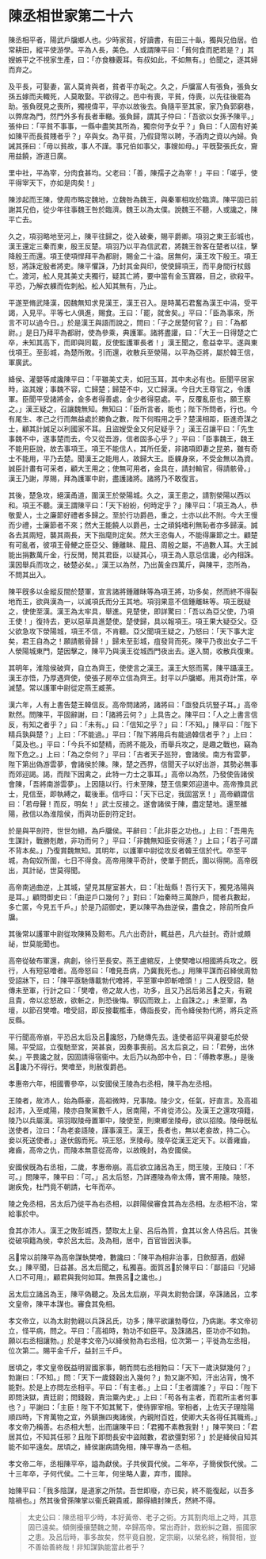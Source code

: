 # 陳丞相世家第二十六

陳丞相平者，陽武戶牖鄉人也。少時家貧，好讀書，有田三十畒，獨與兄伯居。伯常耕田，縱平使游學。平為人長，美色。人或謂陳平曰：「貧何食而肥若是？」其嫂嫉平之不視家生產，曰：「亦食糠覈耳。有叔如此，不如無有。」伯聞之，逐其婦而弃之。

及平長，可娶妻，富人莫肯與者，貧者平亦恥之。久之，戶牖富人有張負，張負女孫五嫁而夫輙死，人莫敢娶。平欲得之。邑中有喪，平貧，侍喪，以先往後罷為助。張負旣見之喪所，獨視偉平，平亦以故後去。負隨平至其家，家乃負郭窮巷，以弊席為門，然門外多有長者車轍。張負歸，謂其子仲曰：「吾欲以女孫予陳平。」張仲曰：「平貧不事事，一縣中盡笑其所為，獨奈何予女乎？」負曰：「人固有好美如陳平而長貧賤者乎？」卒與女。為平貧，乃假貸幣以聘，予酒肉之資以內婦。負誡其孫曰：「毋以貧故，事人不謹。事兄伯如事父，事嫂如母。」平旣娶張氏女，齎用益饒，游道日廣。

里中社，平為宰，分肉食甚均。父老曰：「善，陳孺子之為宰！」平曰：「嗟乎，使平得宰天下，亦如是肉矣！」

陳涉起而王陳，使周市略定魏地，立魏咎為魏王，與秦軍相攻於臨濟。陳平固已前謝其兄伯，從少年往事魏王咎於臨濟。魏王以為太僕。說魏王不聽，人或讒之，陳平亡去。

久之，項羽略地至河上，陳平往歸之，從入破秦，賜平爵卿。項羽之東王彭城也，漢王還定三秦而東，殷王反楚。項羽乃以平為信武君，將魏王咎客在楚者以往，擊降殷王而還。項王使項悍拜平為都尉，賜金二十溢。居無何，漢王攻下殷王。項王怒，將誅定殷者將吏。陳平懼誅，乃封其金與印，使使歸項王，而平身間行杖劔亡。渡河，舩人見其美丈夫獨行，疑其亡將，要中當有金玉寶器，目之，欲殺平。平恐，乃解衣躶而佐刺舩。舩人知其無有，乃止。

平遂至脩武降漢，因魏無知求見漢王，漢王召入。是時萬石君奮為漢王中涓，受平謁，入見平。平等七人俱進，賜食。王曰：「罷，就舍矣。」平曰：「臣為事來，所言不可以過今日。」於是漢王與語而說之，問曰：「子之居楚何官？」曰：「為都尉。」是日乃拜平為都尉，使為參乘，典護軍。諸將盡讙，曰：「大王一日得楚之亡卒，未知其高下，而即與同載，反使監護軍長者！」漢王聞之，愈益幸平。遂與東伐項王。至彭城，為楚所敗。引而還，收散兵至滎陽，以平為亞將，屬於韓王信，軍廣武。

絳侯、灌嬰等咸讒陳平曰：「平雖美丈夫，如冠玉耳，其中未必有也。臣聞平居家時，盜其嫂；事魏不容，亡歸楚；歸楚不中，又亡歸漢。今日大王尊官之，令護軍。臣聞平受諸將金，金多者得善處，金少者得惡處。平，反覆亂臣也，願王察之。」漢王疑之，召讓魏無知。無知曰：「臣所言者，能也；陛下所問者，行也。今有尾生、孝己之行而無益處於勝負之數，陛下何暇用之乎？楚漢相距，臣進奇謀之士，顧其計誠足以利國家不耳。且盜嫂受金又何足疑乎？」漢王召讓平曰：「先生事魏不中，遂事楚而去，今又從吾游，信者固多心乎？」平曰：「臣事魏王，魏王不能用臣說，故去事項王。項王不能信人，其所任愛，非諸項即妻之昆弟，雖有奇士不能用，平乃去楚。聞漢王之能用人，故歸大王。臣躶身來，不受金無以為資。誠臣計畫有可采者，顧大王用之；使無可用者，金具在，請封輸官，得請骸骨。」漢王乃謝，厚賜，拜為護軍中尉，盡護諸將。諸將乃不敢復言。

其後，楚急攻，絕漢甬道，圍漢王於滎陽城。久之，漢王患之，請割滎陽以西以和。項王不聽。漢王謂陳平曰：「天下紛紛，何時定乎？」陳平曰：「項王為人，恭敬愛人，士之廉節好禮者多歸之。至於行功爵邑，重之，士亦以此不附。今大王慢而少禮，士廉節者不來；然大王能饒人以爵邑，士之頑鈍嗜利無恥者亦多歸漢。誠各去其兩短，襲其兩長，天下指麾則定矣。然大王恣侮人，不能得廉節之士。顧楚有可亂者，彼項王骨鯁之臣亞父、鍾離眛、龍且、周殷之屬，不過數人耳。大王誠能出捐數萬斤金，行反閒，閒其君臣，以疑其心，項王為人意忌信讒，必內相誅。漢因舉兵而攻之，破楚必矣。」漢王以為然，乃出黃金四萬斤，與陳平，恣所為，不問其出入。

陳平旣多以金縱反間於楚軍，宣言諸將鍾離眛等為項王將，功多矣，然而終不得裂地而王，欲與漢為一，以滅項氏而分王其地。項羽果意不信鍾離眛等。項王旣疑之，使使至漢。漢王為太牢具，舉進。見楚使，即詳驚曰：「吾以為亞父使，乃項王使！」復持去，更以惡草具進楚使。楚使歸，具以報項王。項王果大疑亞父。亞父欲急攻下滎陽城，項王不信，不肯聽。亞父聞項王疑之，乃怒曰：「天下事大定矣，君王自為之！願請骸骨歸！」歸未至彭城，疽發背而死。陳平乃夜出女子二千人滎陽城東門，楚因擊之，陳平乃與漢王從城西門夜出去。遂入關，收散兵復東。

其明年，淮陰侯破齊，自立為齊王，使使言之漢王。漢王大怒而罵，陳平躡漢王。漢王亦悟，乃厚遇齊使，使張子房卒立信為齊王。封平以戶牖鄉。用其奇計策，卒滅楚。常以護軍中尉從定燕王臧荼。

漢六年，人有上書告楚王韓信反。高帝問諸將，諸將曰：「亟發兵坑豎子耳。」高帝默然。問陳平，平固辭謝，曰：「諸將云何？」上具告之。陳平曰：「人之上書言信反，有知之者乎？」曰：「未有。」曰：「信知之乎？」曰：「不知。」陳平曰：「陛下精兵孰與楚？」上曰：「不能過。」平曰：「陛下將用兵有能過韓信者乎？」上曰：「莫及也。」平曰：「今兵不如楚精，而將不能及，而舉兵攻之，是趣之戰也，竊為陛下危之。」上曰：「為之奈何？」平曰：「古者天子廵狩，會諸侯。南方有雲夢，陛下第出偽游雲夢，會諸侯於陳。陳，楚之西界，信聞天子以好出游，其勢必無事而郊迎謁。謁，而陛下因禽之，此特一力士之事耳。」高帝以為然，乃發使告諸侯會陳，「吾將南游雲夢」。上因隨以行。行未至陳，楚王信果郊迎道中。高帝豫具武士，見信至，即執縛之，載後車。信呼曰：「天下已定，我固當烹！」高帝顧謂信曰：「若毋聲！而反，明矣！」武士反接之。遂會諸侯于陳，盡定楚地。還至雒陽，赦信以為淮陰侯，而與功臣剖符定封。

於是與平剖符，世世勿絕，為戶牖侯。平辭曰：「此非臣之功也。」上曰：「吾用先生謀計，戰勝剋敵，非功而何？」平曰：「非魏無知臣安得進？」上曰；「若子可謂不背本矣。」乃復賞魏無知。其明年，以護軍中尉從攻反者韓王信於代。卒至平城，為匈奴所圍，七日不得食。高帝用陳平奇計，使單于閼氏，圍以得開。高帝旣出，其計祕，世莫得聞。

高帝南過曲逆，上其城，望見其屋室甚大，曰：「壯哉縣！吾行天下，獨見洛陽與是耳。」顧問御史曰：「曲逆戶口幾何？」對曰：「始秦時三萬餘戶，間者兵數起，多亡匿，今見五千戶。」於是乃詔御史，更以陳平為曲逆侯，盡食之，除前所食戶牖。

其後常以護軍中尉從攻陳豨及黥布。凡六出奇計，輒益邑，凡六益封。奇計或頗祕，世莫能聞也。

高帝從破布軍還，病創，徐行至長安。燕王盧綰反，上使樊噲以相國將兵攻之。旣行，人有短惡噲者。高帝怒曰：「噲見吾病，乃冀我死也。」用陳平謀而召絳侯周勃受詔牀下，曰：「陳平亟馳傳載勃代噲將，平至軍中即斬噲頭！」二人旣受詔，馳傳未至軍，行計之曰：「樊噲，帝之故人也，功多，且又乃呂后弟呂𡡓之夫，有親且貴，帝以忿怒故，欲斬之，則恐後悔。寧囚而致上，上自誅之。」未至軍，為壇，以節召樊噲。噲受詔，即反接載檻車，傳詣長安，而令絳侯勃代將，將兵定燕反縣。

平行聞高帝崩，平恐呂太后及呂𡡓讒怒，乃馳傳先去。逢使者詔平與灌嬰屯於滎陽。平受詔，立復馳至宮，哭甚哀，因奏事喪前。呂太后哀之，曰：「君勞，出休矣。」平畏讒之就，因固請得宿衞中。太后乃以為郎中令，曰：「傅教孝惠。」是後呂𡡓讒乃不得行。樊噲至，則赦復爵邑。

孝惠帝六年，相國曹參卒，以安國侯王陵為右丞相，陳平為左丞相。

王陵者，故沛人，始為縣豪，高祖微時，兄事陵。陵少文，任氣，好直言。及高祖起沛，入至咸陽，陵亦自聚黨數千人，居南陽，不肯從沛公。及漢王之還攻項籍，陵乃以兵屬漢。項羽取陵母置軍中，陵使至，則東鄉坐陵母，欲以招陵。陵母旣私送使者，泣曰：「為老妾語陵，謹事漢王。漢王，長者也，無以老妾故，持二心。妾以死送使者。」遂伏劔而死。項王怒，烹陵母。陵卒從漢王定天下。以善雍齒，雍齒，高帝之仇，而陵本無意從高帝，以故晚封，為安國侯。

安國侯旣為右丞相，二歲，孝惠帝崩。高后欲立諸呂為王，問王陵，王陵曰：「不可。」問陳平，陳平曰：「可。」呂太后怒，乃詳遷陵為帝太傅，實不用陵。陵怒，謝疾免，杜門竟不朝請，七年而卒。

陵之免丞相，呂太后乃徙平為右丞相，以辟陽侯審食其為左丞相。左丞相不治，常給事於中。

食其亦沛人。漢王之敗彭城西，楚取太上皇、呂后為質，食其以舍人侍呂后。其後從破項籍為侯，幸於呂太后。及為相，居中，百官皆因決事。

呂𡡓常以前陳平為高帝謀執樊噲，數讒曰：「陳平為相非治事，日飲醇酒，戲婦女。」陳平聞，日益甚。呂太后聞之，私獨喜。面質呂𡡓於陳平曰：「鄙語曰『兒婦人口不可用』，顧君與我何如耳。無畏呂𡡓之讒也。」

呂太后立諸呂為王，陳平偽聽之。及呂太后崩，平與太尉勃合謀，卒誅諸呂，立孝文皇帝，陳平本謀也。審食其免相。

孝文帝立，以為太尉勃親以兵誅呂氏，功多；陳平欲讓勃尊位，乃病謝。孝文帝初立，怪平病，問之。平曰：「高祖時，勃功不如臣平。及誅諸呂，臣功亦不如勃。願以右丞相讓勃。」於是孝文帝乃以絳侯勃為右丞相，位次第一；平徙為左丞相，位次第二。賜平金千斤，益封三千戶。

居頃之，孝文皇帝旣益明習國家事，朝而問右丞相勃曰：「天下一歲決獄幾何？」勃謝曰：「不知。」問：「天下一歲錢穀出入幾何？」勃又謝不知，汗出沾背，愧不能對。於是上亦問左丞相平。平曰：「有主者。」上曰：「主者謂誰？」平曰：「陛下即問決獄，責廷尉；問錢穀，責治粟內史。」上曰：「苟各有主者，而君所主者何事也？」平謝曰：「主臣！陛下不知其駑下，使待罪宰相。宰相者，上佐天子理陰陽順四時，下育萬物之宜，外鎮撫四夷諸侯，內親附百姓，使卿大夫各得任其職焉。」孝文帝乃稱善。右丞相大慙，出而讓陳平曰：「君獨不素教我對！」陳平笑曰：「君居其位，不知其任邪？且陛下即問長安中盜賊數，君欲彊對邪？」於是絳侯自知其能不如平遠矣。居頃之，絳侯謝病請免相，陳平專為一丞相。

孝文帝二年，丞相陳平卒，謚為獻侯。子共侯買代侯。二年卒，子簡侯恢代侯。二十三年卒，子何代侯。二十三年，何坐略人妻，弃市，國除。

始陳平曰：「我多陰謀，是道家之所禁。吾世即廢，亦已矣，終不能復起，以吾多陰禍也。」然其後曾孫陳掌以衞氏親貴戚，願得續封陳氏，然終不得。



> 太史公曰：陳丞相平少時，本好黃帝、老子之術。方其割肉俎上之時，其意固已遠矣。傾側擾攘楚魏之閒，卒歸高帝。常出奇計，救紛糾之難，振國家之患。及呂后時，事多故矣，然平竟自脫，定宗廟，以榮名終，稱賢相，豈不善始善終哉！非知謀孰能當此者乎？
